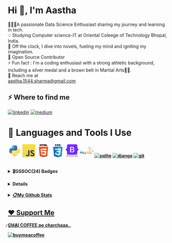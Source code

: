 
<h1>Hi 👋, I'm Aastha</h1>
<p>👩🏽‍💻A passionate Data Science Enthusiast sharing my journey and learning in tech.<br/>
💡 Studying Computer science-IT at Oriental Coleege of Technology Bhopal, India.<br/>
     📓 Off the clock, I dive into novels, fueling my mind and igniting my imagination.<br/>
     🚀 Open Source Contributor<br/>
   ⚡ Fun fact : I'm a coding enthusiast with a strong athletic background, including a silver medal and a brown belt in Martial Arts🥷🏽.<br/>
   📧  Reach me at <br/> <a href="aastha.1544.sharma@gmail.com">aastha.1544.sharma@gmail.com</a> <br/>  
</p>
<h2>⚡️ Where to find me</h2>
<p><a target="_blank" href="https://www.linkedin.com/in/https://www.linkedin.com/in/sharmaastha15" style="display: inline-block;"><img src="https://img.shields.io/badge/linkedin-logo?style=for-the-badge&logo=linkedin&logoColor=white&color=%230a77b6" alt="linkedin" /></a>
<a target="_blank" href="undefinedsharma-aastha-1544-on-the-medm.medium.com" style="display: inline-block;"><img src="https://img.shields.io/badge/medium-logo?style=for-the-badge&logo=medium&logoColor=white&color=black" alt="medium" /></a></p>

<h1><b></b>🚀 Languages and Tools I Use<b/></h1>
<p><a target="_blank" href="https://raw.githubusercontent.com/devicons/devicon/master/icons/python/python-original.svg" style="display: inline-block;"><img src="https://raw.githubusercontent.com/devicons/devicon/master/icons/python/python-original.svg" alt="python" width="42" height="42" /></a>
<a target="_blank" href="https://raw.githubusercontent.com/devicons/devicon/master/icons/javascript/javascript-original.svg" style="display: inline-block;"><img src="https://raw.githubusercontent.com/devicons/devicon/master/icons/javascript/javascript-original.svg" alt="javascript" width="42" height="42" /></a>
<a target="_blank" href="https://raw.githubusercontent.com/devicons/devicon/master/icons/html5/html5-original-wordmark.svg" style="display: inline-block;"><img src="https://raw.githubusercontent.com/devicons/devicon/master/icons/html5/html5-original-wordmark.svg" alt="html5" width="42" height="42" /></a>
<a target="_blank" href="https://raw.githubusercontent.com/devicons/devicon/master/icons/css3/css3-original-wordmark.svg" style="display: inline-block;"><img src="https://raw.githubusercontent.com/devicons/devicon/master/icons/css3/css3-original-wordmark.svg" alt="css3" width="42" height="42" /></a>
<a target="_blank" href="https://raw.githubusercontent.com/devicons/devicon/master/icons/bootstrap/bootstrap-plain-wordmark.svg" style="display: inline-block;"><img src="https://raw.githubusercontent.com/devicons/devicon/master/icons/bootstrap/bootstrap-plain-wordmark.svg" alt="bootstrap" width="42" height="42" /></a>
<a target="_blank" href="https://raw.githubusercontent.com/devicons/devicon/master/icons/mysql/mysql-original-wordmark.svg" style="display: inline-block;"><img src="https://raw.githubusercontent.com/devicons/devicon/master/icons/mysql/mysql-original-wordmark.svg" alt="mysql" width="42" height="42" /></a>
<a target="_blank" href="https://www.vectorlogo.zone/logos/sqlite/sqlite-icon.svg" style="display: inline-block;"><img src="https://www.vectorlogo.zone/logos/sqlite/sqlite-icon.svg" alt="sqlite" width="42" height="42" /></a>
<a target="_blank" href="https://cdn.worldvectorlogo.com/logos/django.svg" style="display: inline-block;"><img src="https://cdn.worldvectorlogo.com/logos/django.svg" alt="django" width="42" height="42" /></a>
<a target="_blank" href="https://www.vectorlogo.zone/logos/git-scm/git-scm-icon.svg" style="display: inline-block;"><img src="https://www.vectorlogo.zone/logos/git-scm/git-scm-icon.svg" alt="git" width="42" height="42" /></a></p>

<br/>
<details>	
 <summary><b>🎖️GSSOC(24) Badges</b></summary><br>
<div style='display:flex; align-items:center; gap: 10px;' align='center'><a href="https://gssoc.girlscript.tech/leaderboard">
<img src="https://raw.githubusercontent.com/girlscript/gssoc-website-new/main/public/badges/postman.png" width="100px" height="100px" />
  <img src="https://github.com/girlscript/gssoc-website-new/blob/main/public/badges/1.png" width="100px" height="100px" />
  <img src="https://github.com/girlscript/gssoc-website-new/blob/main/public/badges/2.png" width="100px" height="100px" />
  <img src="https://github.com/girlscript/gssoc-website-new/blob/main/public/badges/3.png" width="100px" height="100px" />
  <img src="https://github.com/girlscript/gssoc-website-new/blob/main/public/badges/4.png" width="100px" height="100px" />
  <img src="https://github.com/girlscript/gssoc-website-new/blob/main/public/badges/5.png" width="100px" height="100px" />
  <img src="https://github.com/girlscript/gssoc-website-new/blob/main/public/badges/6.png" width="105px" height="105px" />
  <img src="https://github.com/girlscript/gssoc-website-new/blob/main/public/badges/7.png" width="100px" height="100px" />
</div>
</details>
<br/>
<details>	
<summary><b>🏆Github Trophies </b></summary><br>
<div style='display:flex; align-items:center; gap: 10px;' align='center'><a href="https://github.com/ryo-ma/github-profile-trophy">
<img  height=200 align="center" src="https://github-profile-trophy.vercel.app/?username=ryo-ma&no-frame=true" alt="sharmaastha15" />
</div>
</details>
 <br/> 
<details>
<summary><b>📋My Github Stats </b></summary><br>
<p><img align="center" src="https://github-readme-stats.vercel.app/api?username=sharmaastha15&show_icons=true&locale=en&theme=midnight-purple&rank_icon=github" alt="sharmaastha15" /></p>
<p><img align="center" src="https://github-readme-streak-stats.herokuapp.com/?user=sharmaastha15&theme=prussian&hide_border=false" alt="sharmaastha15" /></p>
<p><img src="https://github-readme-stats.vercel.app/api/top-langs?username=sharmaastha15&show_icons=true&locale=en&layout=compact&theme=tokyonight" alt="sharmaastha15" /></p>
</details>
<footer>
<h2>❤️ Support Me</h2>
<p><b> ̷C̷H̷A̷I  COFFEE pe charchaaa..<b/><p>
<a href="https://www.buymeacoffee.com/https://studio.buymeacoffee.com/dashboard">
<img src="https://cdn.buymeacoffee.com/buttons/v2/default-yellow.png" width="160" alt="buymeacoffee" />
</a>
</p>
</p>
</footer>

